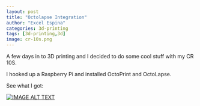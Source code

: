 ```yaml
---
layout: post
title: "Octolapse Integration"
author: "Excel Espina"
categories: 3d-printing
tags: [3d-printing,3d]
image: cr-10s.png
---
```


A few days in to 3D printing and I decided to do some cool stuff with my CR 10S. 

I hooked up a Raspberry Pi and installed OctoPrint and OctoLapse.

See what I got:

[![IMAGE ALT TEXT](http://img.youtube.com/vi/j2g1cNnpaww/0.jpg)](https://youtu.be/j2g1cNnpaww "Eiffel Tower Time Lapse") 
